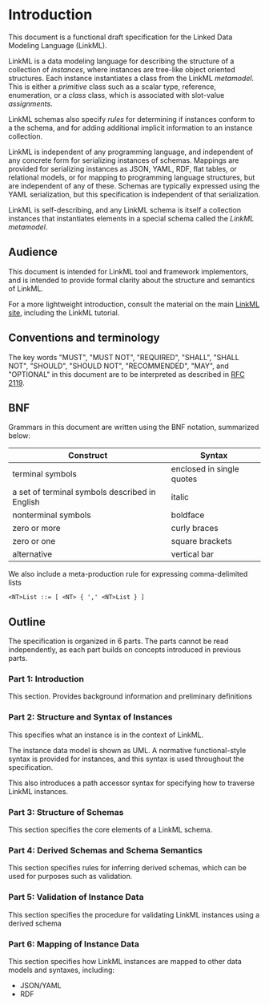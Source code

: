 # Introduction

This document is a functional draft specification for the Linked Data Modeling Language (LinkML).

LinkML is a data modeling language for describing the structure of a collection of *instances*, 
where instances are tree-like object oriented structures. Each instance instantiates a class from the LinkML *metamodel*. This is either a *primitive* class such as a scalar type, reference, enumeration, or a *class* class, which is associated with slot-value *assignments*.

LinkML schemas also specify *rules* for determining if instances conform to a the schema, and for adding additional implicit information to an instance collection.

LinkML is independent of any programming language, and independent of
any concrete form for serializing instances of schemas. Mappings are
provided for serializing instances as JSON, YAML, RDF, flat tables, or
relational models, or for mapping to programming language structures,
but are independent of any of these. Schemas are typically expressed
using the YAML serialization, but this specification is independent of
that serialization.

LinkML is self-describing, and any LinkML schema is itself a collection instances that instantiates elements in a special schema called the *LinkML metamodel*.

## Audience

This document is intended for LinkML tool and framework implementors, and is intended to provide formal clarity about
the structure and semantics of LinkML.

For a more lightweight introduction, consult the material on the main [LinkML site](https://linkml.io),
including the LinkML tutorial.

## Conventions and terminology

The key words "MUST", "MUST NOT", "REQUIRED", "SHALL", "SHALL NOT", "SHOULD", "SHOULD NOT", "RECOMMENDED", "MAY", and "OPTIONAL" in this document are to be interpreted as described in [RFC 2119](https://datatracker.ietf.org/doc/html/rfc2119).

## BNF

Grammars in this document are written using the BNF notation, summarized below:

Construct | Syntax |
|---|---|
terminal symbols | enclosed in single quotes |
a set of terminal symbols described in English | italic |
nonterminal symbols | boldface |
zero or more | curly braces |
zero or one | square brackets |
alternative | vertical bar |

We also include a meta-production rule for expressing comma-delimited lists

```
<NT>List ::= [ <NT> { ',' <NT>List } ]
```

## Outline

The specification is organized in 6 parts. The parts cannot be read independently, as each part builds on
concepts introduced in previous parts.

### Part 1: Introduction

This section. Provides background information and preliminary definitions

### Part 2: Structure and Syntax of Instances

This specifies what an instance is in the context of LinkML.

The instance data model is shown as UML. A normative functional-style syntax is provided for instances, and this syntax is used throughout the
specification.

This also introduces a path accessor syntax for specifying how to traverse LinkML instances.

### Part 3: Structure of Schemas

This section specifies the core elements of a LinkML schema.

### Part 4: Derived Schemas and Schema Semantics

This section specifies rules for inferring derived schemas, which can be used for purposes such as validation.

### Part 5: Validation of Instance Data

This section specifies the procedure for validating LinkML instances using a derived schema

### Part 6: Mapping of Instance Data

This section specifies how LinkML instances are mapped to other data models and syntaxes, including:

- JSON/YAML
- RDF
